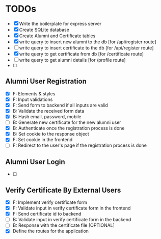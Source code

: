# TODOs

- [x] Write the boilerplate for express server
- [x] Create SQLite database
- [x] Create Alumni and Certificate tables
- [x] write query to insert new alumni to the db [for /api/register route]
- [ ] write query to insert certificate to the db [for /api/register route]
- [x] write query to get certificate from db [for /certificate route]
- [ ] write query to get alumni details [for /profile route]
- [ ]

## Alumni User Registration

- [x] F: Elements & styles
- [x] F: Input validations
- [x] F: Send form to backend if all inputs are valid
- [x] B: Validate the received form data
- [x] B: Hash email, password, mobile
- [ ] B: Generate new certificate for the new alumni user
- [x] B: Authenticate once the registration process is done
- [x] B: Set cookie to the response object
- [x] F: Set cookie in the frontend
- [ ] F: Redirect to the user's page if the registration process is done

## Alumni User Login

- [ ]

## Verify Certificate By External Users

- [x] F: Implement verify certificate form
- [x] F: Validate input in verify certificate form in the frontend
- [x] F: Send certificate id to backend
- [ ] B: Validate input in verify certificate form in the backend
- [ ] B: Response with the certificate file [OPTIONAL]
- [x] Define the routes for the application
